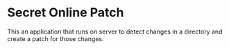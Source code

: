 # Secret Online Patch

This an application that runs on server to detect changes in a directory and create a patch for those changes.
